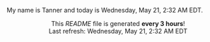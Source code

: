 My name is Tanner and today is Wednesday, May 21, 2:32 AM EDT.

<p align="center">This <i>README</i> file is generated <b>every 3 hours</b>!</br>Last refresh: Wednesday, May 21, 2:32 AM EDT<br /></p>
